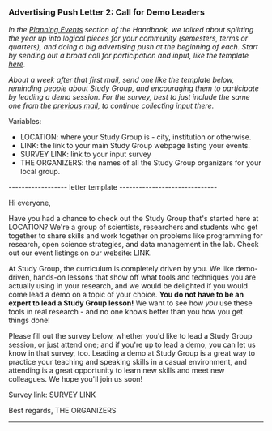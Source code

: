 ### Advertising Push Letter 2: Call for Demo Leaders

*In the [Planning Events](http://mozillascience.github.io/studyGroupHandbook/running.html#planning) section of the Handbook, we talked about splitting the year up into logical pieces for your community (semesters, terms or quarters), and doing a big advertising push at the beginning of each. Start by sending out a broad call for participation and input, like the template [here](https://github.com/mozillascience/studyGroupHandbook/blob/gh-pages/templates/startOfTermLetter1.md).*

*About a week after that first mail, send one like the template below, reminding people about Study Group, and encouraging them to participate by leading a demo session. For the survey, best to just include the same one from the [previous mail](https://github.com/mozillascience/studyGroupHandbook/blob/gh-pages/templates/startOfTermLetter1.md), to continue collecting input there.*

Variables:

 - LOCATION: where your Study Group is - city, institution or otherwise.
 - LINK: the link to your main Study Group webpage listing your events.
 - SURVEY LINK: link to your input survey
 - THE ORGANIZERS: the names of all the Study Group organizers for your local group.

------------------ letter template ------------------------------

Hi everyone,

Have you had a chance to check out the Study Group that's started here at LOCATION? We're a group of scientists, researchers and students who get together to share skills and work together on problems like programming for research, open science strategies, and data management in the lab. Check out our event listings on our website: LINK.

At Study Group, the curriculum is completely driven by you. We like demo-driven, hands-on lessons that show off what tools and techniques you are actually using in your research, and we would be delighted if you would come lead a demo on a topic of your choice. **You do not have to be an expert to lead a Study Group lesson!** We want to see how *you* use these tools in real research - and no one knows better than you how you get things done!

Please fill out the survey below, whether you'd like to lead a Study Group session, or just attend one; and if you're up to lead a demo, you can let us know in that survey, too. Leading a demo at Study Group is a great way to practice your teaching and speaking skills in a casual environment, and attending is a great opportunity to learn new skills and meet new colleagues. We hope you'll join us soon!

Survey link: SURVEY LINK

Best regards,
THE ORGANIZERS

-------------------------------------------------------------------